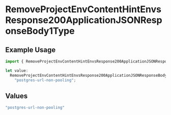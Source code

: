# RemoveProjectEnvContentHintEnvsResponse200ApplicationJSONResponseBody1Type

## Example Usage

```typescript
import { RemoveProjectEnvContentHintEnvsResponse200ApplicationJSONResponseBody1Type } from "@simplesagar/vercel/models/removeprojectenvop.js";

let value:
  RemoveProjectEnvContentHintEnvsResponse200ApplicationJSONResponseBody1Type =
    "postgres-url-non-pooling";
```

## Values

```typescript
"postgres-url-non-pooling"
```